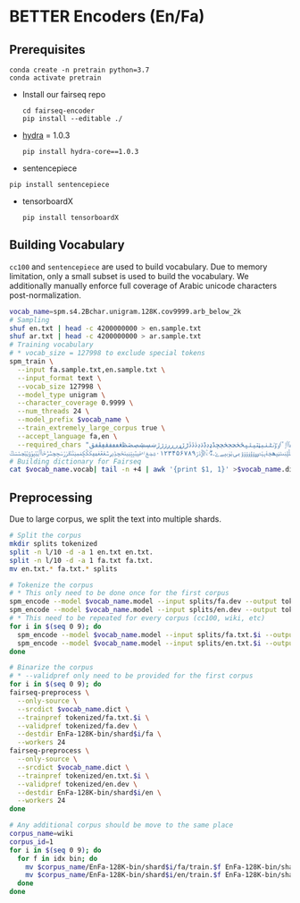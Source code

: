 # BETTER Encoders (En/Fa)

## Prerequisites
```
conda create -n pretrain python=3.7
conda activate pretrain
```
* Install our fairseq repo
  ```
  cd fairseq-encoder
  pip install --editable ./
  ```
* [hydra](https://github.com/facebookresearch/hydra) = 1.0.3
  ```
  pip install hydra-core==1.0.3
  ```
 * sentencepiece
  ```
  pip install sentencepiece
  ```
* tensorboardX
  ```
  pip install tensorboardX
  ```
## Building Vocabulary

`cc100` and `sentencepiece` are used to build vocabulary. Due to memory limitation, only a small subset is used to build the vocabulary. We additionally manually enforce full coverage of Arabic unicode characters post-normalization.

```bash
vocab_name=spm.s4.2Bchar.unigram.128K.cov9999.arb_below_2k
# Sampling
shuf en.txt | head -c 4200000000 > en.sample.txt
shuf ar.txt | head -c 4200000000 > ar.sample.txt
# Training vocabulary
# * vocab_size = 127998 to exclude special tokens
spm_train \
  --input fa.sample.txt,en.sample.txt \
  --input_format text \
  --vocab_size 127998 \
  --model_type unigram \
  --character_coverage 0.9999 \
  --num_threads 24 \
  --model_prefix $vocab_name \
  --train_extremely_large_corpus true \
  --accept_language fa,en \
  --required_chars "؀؁؂؃؄؅؆؇؈؉؊،؍؎؏ؘؙؚؐؑؒؖؗ؛؞؟ؠءآأؤإئابةتثجحخدذرزسشصضطظعغػؼؽؾؿـفقكلمنهوىيًٌٍٟٓٔٗ٠١٢٣٤٥٦٧٨٩٪٫٬٭ٮٯٰٱٲٳٴٵٶٷٸٹٺٻټٽپٿڀځڂڃڄڅچڇڈډڊڋڌڍڎڏڐڑڒړڔڕږڗژڙښڛڜڝڞڟڠڡڢڣڤڥڦڧڨ
ڨکڪګڬڭڮگڰڱڲڳڴڵڶڷڸڹںڻڼڽھڿۀہۂۃۄۅۆۇۈۉۊۋیۍێۏېۑےۓ۔ەۖۗۘۥۦۧۨ۩۪ۭ۫ۮۯ۰۱۲۳۴۵۶۷۸۹ۺۻۼ۽۾ۿݐݑݒݓݔݕݖݗݘݙݚݛݜݝݞݟݠݡݢݣݤݥݦݧݨݩݪݫݬݭݮݯݰݱݲݳݴݵݶݷݸݹݺݻݼݽݾݿ"
# Building dictionary for Fairseq
cat $vocab_name.vocab| tail -n +4 | awk '{print $1, 1}' >$vocab_name.dict
```

## Preprocessing

Due to large corpus, we split the text into multiple shards.

```bash
# Split the corpus
mkdir splits tokenized
split -n l/10 -d -a 1 en.txt en.txt.
split -n l/10 -d -a 1 fa.txt fa.txt.
mv en.txt.* fa.txt.* splits

# Tokenize the corpus
# * This only need to be done once for the first corpus
spm_encode --model $vocab_name.model --input splits/fa.dev --output tokenized/fa.dev
spm_encode --model $vocab_name.model --input splits/en.dev --output tokenized/en.dev
# * This need to be repeated for every corpus (cc100, wiki, etc)
for i in $(seq 0 9); do
  spm_encode --model $vocab_name.model --input splits/fa.txt.$i --output tokenized/fa.txt.$i
  spm_encode --model $vocab_name.model --input splits/en.txt.$i --output tokenized/en.txt.$i
done

# Binarize the corpus
# * --validpref only need to be provided for the first corpus
for i in $(seq 0 9); do
fairseq-preprocess \
  --only-source \
  --srcdict $vocab_name.dict \
  --trainpref tokenized/fa.txt.$i \
  --validpref tokenized/fa.dev \
  --destdir EnFa-128K-bin/shard$i/fa \
  --workers 24
fairseq-preprocess \
  --only-source \
  --srcdict $vocab_name.dict \
  --trainpref tokenized/en.txt.$i \
  --validpref tokenized/en.dev \
  --destdir EnFa-128K-bin/shard$i/en \
  --workers 24
done

# Any additional corpus should be move to the same place
corpus_name=wiki
corpus_id=1
for i in $(seq 0 9); do
  for f in idx bin; do
    mv $corpus_name/EnFa-128K-bin/shard$i/fa/train.$f EnFa-128K-bin/shard$i/fa/train$corpus_id.$f
    mv $corpus_name/EnFa-128K-bin/shard$i/en/train.$f EnFa-128K-bin/shard$i/en/train$corpus_id.$f
  done
done
```




